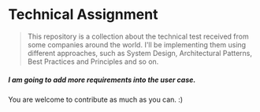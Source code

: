 # Technical Assignment

> This repository is a collection about the technical test received from some companies around the world. I'll be implementing them using different approaches, such as System Design, Architectural Patterns, Best Practices  and Principles and so on. 

##### I am going to add more requirements into the user case.


You are welcome to contribute as much as you can. :)
